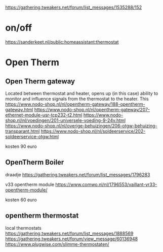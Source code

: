 https://gathering.tweakers.net/forum/list_messages/1535288/152


# on/off
https://sanderkeet.nl/public:homeassistant:thermostat


# Open Therm

## Open Therm gateway
Located between thermostat and heater, opens up (in this case) ability to monitor and influence signals from the thermostat to the heater. This 
https://www.nodo-shop.nl/nl/opentherm-gateway/188-opentherm-gateway.html
https://www.nodo-shop.nl/nl/opentherm-gateway/207-ethernet-module-usr-tcp232-t2.html
https://www.nodo-shop.nl/nl/voedingen/201-universele-voeding-9-24v.html
https://www.nodo-shop.nl/nl/overige-behuizingen/206-otgw-behuizing-transparant.html
https://www.nodo-shop.nl/nl/soldeerservice/202-soldeerservice-otgw.html

kosten 90 euro

## OpenTherm Boiler

draadje
https://gathering.tweakers.net/forum/list_messages/1796283

v33 opentherm module
https://www.comwo.nl/nl/1796553/vaillant-vr33-opentherm-module/

kosten 60 euro

## opentherm thermostat

local thermostats
https://gathering.tweakers.net/forum/list_messages/1888569
https://gathering.tweakers.net/forum/view_message/60136948
https://www.plugwise.com/slimme-thermostaten/